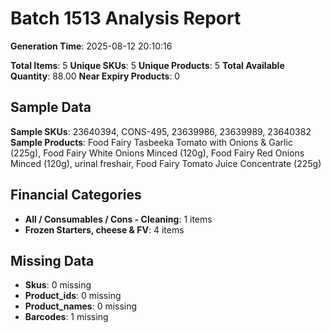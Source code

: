 # Batch 1513 Analysis Report

**Generation Time**: 2025-08-12 20:10:16

**Total Items**: 5
**Unique SKUs**: 5
**Unique Products**: 5
**Total Available Quantity**: 88.00
**Near Expiry Products**: 0

## Sample Data
**Sample SKUs**: 23640394, CONS-495, 23639986, 23639989, 23640382
**Sample Products**: Food Fairy Tasbeeka Tomato with Onions & Garlic (225g), Food Fairy White Onions Minced (120g), Food Fairy Red Onions Minced (120g), urinal freshair, Food Fairy Tomato Juice Concentrate (225g)

## Financial Categories
- **All / Consumables / Cons - Cleaning**: 1 items
- **Frozen Starters, cheese & FV**: 4 items

## Missing Data
- **Skus**: 0 missing
- **Product_ids**: 0 missing
- **Product_names**: 0 missing
- **Barcodes**: 1 missing
